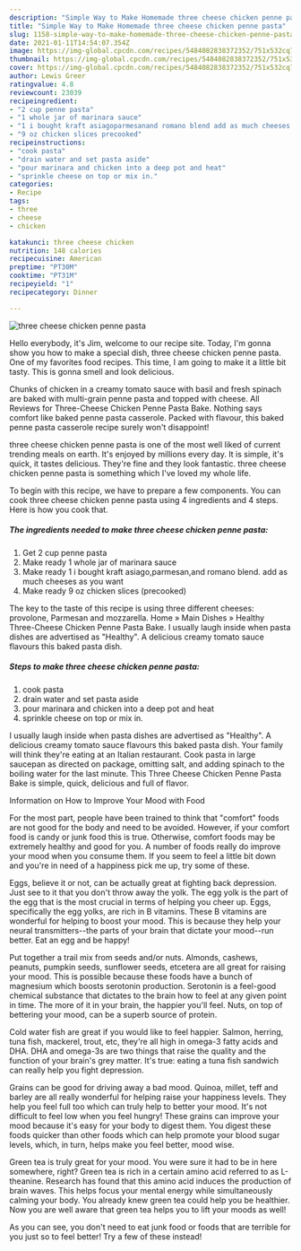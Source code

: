```yaml
---
description: "Simple Way to Make Homemade three cheese chicken penne pasta"
title: "Simple Way to Make Homemade three cheese chicken penne pasta"
slug: 1158-simple-way-to-make-homemade-three-cheese-chicken-penne-pasta
date: 2021-01-11T14:54:07.354Z
image: https://img-global.cpcdn.com/recipes/5484082838372352/751x532cq70/three-cheese-chicken-penne-pasta-recipe-main-photo.jpg
thumbnail: https://img-global.cpcdn.com/recipes/5484082838372352/751x532cq70/three-cheese-chicken-penne-pasta-recipe-main-photo.jpg
cover: https://img-global.cpcdn.com/recipes/5484082838372352/751x532cq70/three-cheese-chicken-penne-pasta-recipe-main-photo.jpg
author: Lewis Greer
ratingvalue: 4.8
reviewcount: 23039
recipeingredient:
- "2 cup penne pasta"
- "1 whole jar of marinara sauce"
- "1 i bought kraft asiagoparmesanand romano blend add as much cheeses as you want"
- "9 oz chicken slices precooked"
recipeinstructions:
- "cook pasta"
- "drain water and set pasta aside"
- "pour marinara and chicken into a deep pot and heat"
- "sprinkle cheese on top or mix in."
categories:
- Recipe
tags:
- three
- cheese
- chicken

katakunci: three cheese chicken 
nutrition: 148 calories
recipecuisine: American
preptime: "PT30M"
cooktime: "PT31M"
recipeyield: "1"
recipecategory: Dinner

---
```



![three cheese chicken penne pasta](https://img-global.cpcdn.com/recipes/5484082838372352/751x532cq70/three-cheese-chicken-penne-pasta-recipe-main-photo.jpg)

Hello everybody, it's Jim, welcome to our recipe site. Today, I'm gonna show you how to make a special dish, three cheese chicken penne pasta. One of my favorites food recipes. This time, I am going to make it a little bit tasty. This is gonna smell and look delicious.

Chunks of chicken in a creamy tomato sauce with basil and fresh spinach are baked with multi-grain penne pasta and topped with cheese. All Reviews for Three-Cheese Chicken Penne Pasta Bake. Nothing says comfort like baked penne pasta casserole. Packed with flavour, this baked penne pasta casserole recipe surely won&#39;t disappoint!

three cheese chicken penne pasta is one of the most well liked of current trending meals on earth. It's enjoyed by millions every day. It is simple, it's quick, it tastes delicious. They're fine and they look fantastic. three cheese chicken penne pasta is something which I've loved my whole life.


To begin with this recipe, we have to prepare a few components. You can cook three cheese chicken penne pasta using 4 ingredients and 4 steps. Here is how you cook that.

<!--inarticleads1-->

##### The ingredients needed to make three cheese chicken penne pasta:

1. Get 2 cup penne pasta
1. Make ready 1 whole jar of marinara sauce
1. Make ready 1 i bought kraft asiago,parmesan,and romano blend. add as much cheeses as you want
1. Make ready 9 oz chicken slices (precooked)


The key to the taste of this recipe is using three different cheeses: provolone, Parmesan and mozzarella. Home » Main Dishes » Healthy Three-Cheese Chicken Penne Pasta Bake. I usually laugh inside when pasta dishes are advertised as &#34;Healthy&#34;. A delicious creamy tomato sauce flavours this baked pasta dish. 

<!--inarticleads2-->

##### Steps to make three cheese chicken penne pasta:

1. cook pasta
1. drain water and set pasta aside
1. pour marinara and chicken into a deep pot and heat
1. sprinkle cheese on top or mix in.


I usually laugh inside when pasta dishes are advertised as &#34;Healthy&#34;. A delicious creamy tomato sauce flavours this baked pasta dish. Your family will think they&#39;re eating at an Italian restaurant. Cook pasta in large saucepan as directed on package, omitting salt, and adding spinach to the boiling water for the last minute. This Three Cheese Chicken Penne Pasta Bake is simple, quick, delicious and full of flavor. 

Information on How to Improve Your Mood with Food


For the most part, people have been trained to think that "comfort" foods are not good for the body and need to be avoided. However, if your comfort food is candy or junk food this is true. Otherwise, comfort foods may be extremely healthy and good for you. A number of foods really do improve your mood when you consume them. If you seem to feel a little bit down and you're in need of a happiness pick me up, try some of these.

Eggs, believe it or not, can be actually great at fighting back depression. Just see to it that you don't throw away the yolk. The egg yolk is the part of the egg that is the most crucial in terms of helping you cheer up. Eggs, specifically the egg yolks, are rich in B vitamins. These B vitamins are wonderful for helping to boost your mood. This is because they help your neural transmitters--the parts of your brain that dictate your mood--run better. Eat an egg and be happy!

Put together a trail mix from seeds and/or nuts. Almonds, cashews, peanuts, pumpkin seeds, sunflower seeds, etcetera are all great for raising your mood. This is possible because these foods have a bunch of magnesium which boosts serotonin production. Serotonin is a feel-good chemical substance that dictates to the brain how to feel at any given point in time. The more of it in your brain, the happier you'll feel. Nuts, on top of bettering your mood, can be a superb source of protein.

Cold water fish are great if you would like to feel happier. Salmon, herring, tuna fish, mackerel, trout, etc, they're all high in omega-3 fatty acids and DHA. DHA and omega-3s are two things that raise the quality and the function of your brain's grey matter. It's true: eating a tuna fish sandwich can really help you fight depression. 

Grains can be good for driving away a bad mood. Quinoa, millet, teff and barley are all really wonderful for helping raise your happiness levels. They help you feel full too which can truly help to better your mood. It's not difficult to feel low when you feel hungry! These grains can improve your mood because it's easy for your body to digest them. You digest these foods quicker than other foods which can help promote your blood sugar levels, which, in turn, helps make you feel better, mood wise.

Green tea is truly great for your mood. You were sure it had to be in here somewhere, right? Green tea is rich in a certain amino acid referred to as L-theanine. Research has found that this amino acid induces the production of brain waves. This helps focus your mental energy while simultaneously calming your body. You already knew green tea could help you be healthier. Now you are well aware that green tea helps you to lift your moods as well!

As you can see, you don't need to eat junk food or foods that are terrible for you just so to feel better! Try a few of these instead!

